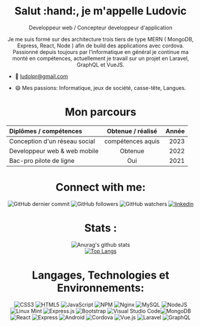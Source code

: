 <h1 align="center">Salut :hand:, je m'appelle Ludovic</h1>
<p align="center">Developpeur web / Concepteur developpeur d'application</p>

<center>

Je me suis formé sur des architecture trois tiers de type MERN ( MongoDB, Express, React, Node ) afin de build des applications avec cordova. Passionné depuis toujours par l'informatique en général je continue ma monté en compétences, actuellement je travail sur un projet en Laravel, GraphQL et VueJS.

</center>

- :email: ludolpr@gmail.com

- :smile:  Mes passions: Informatique, jeux de société, casse-tête, Langues.


<h1 align="center">Mon parcours</h1>

<div align="center">

| Diplômes / compétences        | Obtenue / réalisé        |  Année  |
| :---                          | :----:                   |    ---: |
| Conception d'un réseau social | compétences aquis        | 2023
| Developpeur web & web mobile  | Obtenue                  | 2022    |
| Bac-pro pilote de ligne       | Oui                      | 2021    |



</div>


<h1 align="center">Connect with me:</h1>

<div align="center">

![GitHub dernier commit](liens)
![GitHub followers](liens)
![GitHub watchers](liens)
 [![linkedin](https://img.shields.io/badge/linkedin-0A66C2?style=for-the-badge&logo=linkedin&logoColor=white&style=social)](https://www.linkedin.com/in/ludovic-leprout-7b1635244/)

</div>
<h1 align="center">Stats :</h1>

<div align="center">
 
![Anurag's github stats](https://github-readme-stats.vercel.app/api?username=ludolpr&theme=chartreuse-dark&show_icons=true) <br>
 [![Top Langs](https://github-readme-stats.vercel.app/api/top-langs/?username=ludolpr&layout=compact)](https://github.com/anuraghazra/github-readme-stats)

 </div>

 
<h1 align="center">Langages, Technologies et Environnements:</h1>
<div align="center">


![CSS3](https://img.shields.io/badge/css3-%231572B6.svg?style=for-the-badge&logo=css3&logoColor=white)  ![HTML5](https://img.shields.io/badge/html5-%23E34F26.svg?style=for-the-badge&logo=html5&logoColor=white) ![JavaScript](https://img.shields.io/badge/javascript-%23323330.svg?style=for-the-badge&logo=javascript&logoColor=%23F7DF1E)  ![NPM](https://img.shields.io/badge/NPM-%23000000.svg?style=for-the-badge&logo=npm&logoColor=white) ![Nginx](https://img.shields.io/badge/nginx-%23009639.svg?style=for-the-badge&logo=nginx&logoColor=white)  ![MySQL](https://img.shields.io/badge/mysql-%2300f.svg?style=for-the-badge&logo=mysql&logoColor=white) ![NodeJS](https://img.shields.io/badge/node.js-6DA55F?style=for-the-badge&logo=node.js&logoColor=white)  ![Linux Mint](https://img.shields.io/badge/Linux%20Mint-87CF3E?style=for-the-badge&logo=Linux%20Mint&logoColor=white) ![Express.js](https://img.shields.io/badge/express.js-%23404d59.svg?style=for-the-badge&logo=express&logoColor=%2361DAFB)  ![Bootstrap](https://img.shields.io/badge/bootstrap-%23563D7C.svg?style=for-the-badge&logo=bootstrap&logoColor=white) ![Visual Studio Code](https://img.shields.io/badge/Visual%20Studio%20Code-0078d7.svg?style=for-the-badge&logo=visual-studio-code&logoColor=white)![MongoDB](https://img.shields.io/badge/MongoDB-4DB33D?style=for-the-badge&logo=mongodb&logoColor=white)
![React](https://img.shields.io/badge/React-61DAFB?style=for-the-badge&logo=react&logoColor=white) ![Express](https://img.shields.io/badge/Express-000000?style=for-the-badge&logo=express&logoColor=white) ![Android](https://img.shields.io/badge/Android-3DDC84?style=for-the-badge&logo=android&logoColor=white) ![Cordova](https://img.shields.io/badge/Cordova-35434F?style=for-the-badge&logo=apache-cordova&logoColor=white)
![Vue.js](https://img.shields.io/badge/Vue.js-4FC08D?style=for-the-badge&logo=vue.js&logoColor=white) ![Laravel](https://img.shields.io/badge/Laravel-FF2D20?style=for-the-badge&logo=laravel&logoColor=white)
![GraphQL](https://img.shields.io/badge/GraphQL-E10098?style=for-the-badge&logo=graphql&logoColor=white)

</div>








</div>


